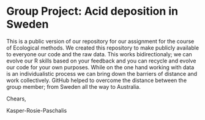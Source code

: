 # Group Project: Acid deposition in Sweden
<p>This is a public version of our repository for our assignment for the course of Ecological methods. We created this repository to make publicly available to everyone our code and the raw data. This works bidirectionaly; we can evolve our R skills based on your feedback and you can recycle and evolve our code for your own purposes. While on the one hand working with data is an individualistic process we can bring down the barriers of distance and work collectively. GitHub helped to overcome the distance between the group member; from Sweden all the way to Australia.</p>

<p>Chears,</p>
Kasper-Rosie-Paschalis
